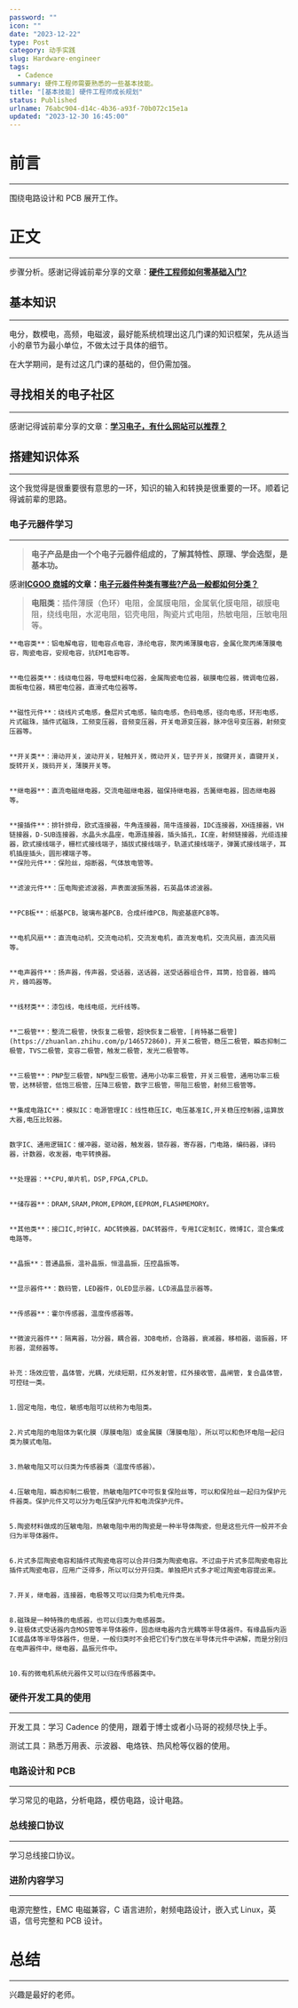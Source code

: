 ```yaml
---
password: ""
icon: ""
date: "2023-12-22"
type: Post
category: 动手实践
slug: Hardware-engineer
tags:
  - Cadence
summary: 硬件工程师需要熟悉的一些基本技能。
title: "[基本技能] 硬件工程师成长规划"
status: Published
urlname: 76abc904-d14c-4b36-a93f-70b072c15e1a
updated: "2023-12-30 16:45:00"
---
```


# 前言

---

围绕电路设计和 PCB 展开工作。

# 正文

---

步骤分析。感谢记得诚前辈分享的文章：[**硬件工程师如何零基础入门?**](https://www.zhihu.com/question/421337221#:~:text=%E7%A1%AC%E4%BB%B6%E5%B7%A5%E7%A8%8B%E5%B8%88%E5%A6%82%E4%BD%95%E9%9B%B6%E5%9F%BA%E7%A1%80%E5%85%A5%E9%97%A8%3F%201%201%E3%80%81%20%E4%B9%A6%E7%B1%8D%E9%98%85%E8%AF%BB%20%E7%A1%AC%E4%BB%B6%E7%9A%84%E5%85%A5%E9%97%A8%E9%9C%80%E8%A6%81%E5%85%88%E7%9C%8B%E5%9F%BA%E6%9C%AC%E7%9A%84%E4%B9%A6%E7%B1%8D%EF%BC%8C%E5%92%8C%20%E5%B7%A5%E7%A8%8B%E5%AE%9E%E8%B7%B5%20%E7%BB%93%E5%90%88%E7%B4%A7%E5%AF%86%E7%9A%84%E8%AF%BE%E7%A8%8B%E6%9C%89%EF%BC%9A%E7%94%B5%E8%B7%AF%E5%88%86%E6%9E%90%E3%80%81%E6%95%B0%E5%AD%97%E7%94%B5%E8%B7%AF%E3%80%81%20%E6%A8%A1%E6%8B%9F%E7%94%B5%E8%B7%AF,%E4%B8%8B%E9%9D%A2%E7%9A%84%E8%A7%86%E9%A2%91%E9%83%BD%E6%98%AF%E5%A4%A7%E5%8E%82%E5%87%BA%E5%93%81%E7%9A%84%EF%BC%8C%E8%AF%BE%E7%A8%8B%E8%B4%A8%E9%87%8F%E9%9D%9E%E5%B8%B8%E9%AB%98%EF%BC%8C%E6%9B%B4%E9%87%8D%E8%A6%81%E7%9A%84%E6%98%AF%E5%85%8D%E8%B4%B9%EF%BC%81%20...%204%204%E3%80%81%E7%9F%A5%E8%AF%86%E4%BD%93%E7%B3%BB%E7%9A%84%E6%90%AD%E5%BB%BA%20%E7%9F%A5%E9%81%93%E8%A6%81%E7%9C%8B%E4%BB%80%E4%B9%88%E4%B9%A6%EF%BC%8C%E4%B8%8A%E4%BB%80%E4%B9%88%E7%BD%91%E7%AB%99%E5%AD%A6%E4%B9%A0%EF%BC%8C%E5%B9%B6%E9%85%8D%E6%9C%89%E4%B8%8D%E9%94%99%E7%9A%84%E6%95%99%E5%AD%A6%E8%A7%86%E9%A2%91%EF%BC%8C%20%E6%8E%A5%E4%B8%8B%E6%9D%A5%E5%B0%B1%E6%98%AF%E6%90%AD%E5%BB%BA%E8%87%AA%E5%B7%B1%E7%9A%84%E7%9F%A5%E8%AF%86%E4%BD%93%E7%B3%BB%EF%BC%8C%E5%B9%B6%E4%B8%8D%E6%96%AD%E5%AE%8C%E5%96%84%E5%AE%83%E3%80%82%20%E5%9B%A0%E4%B8%BA%E7%A1%AC%E4%BB%B6%E5%B7%A5%E7%A8%8B%E5%B8%88%E8%A6%81%E5%AD%A6%E7%9A%84%E5%86%85%E5%AE%B9%E5%BE%88%E5%A4%9A%EF%BC%8C%E6%88%91%E6%95%B4%E7%90%86%E4%BA%86%E4%B8%80%E4%BB%BD%E6%80%9D%E7%BB%B4%E5%AF%BC%E5%9B%BE%E3%80%82%20)

## 基本知识

---

电分，数模电，高频，电磁波，最好能系统梳理出这几门课的知识框架，先从适当小的章节为最小单位，不做太过于具体的细节。

在大学期间，是有过这几门课的基础的，但仍需加强。

## 寻找相关的电子社区

---

感谢记得诚前辈分享的文章：[**学习电子，有什么网站可以推荐？**](https://zhuanlan.zhihu.com/p/365694522)

## 搭建知识体系

---

这个我觉得是很重要很有意思的一环，知识的输入和转换是很重要的一环。顺着记得诚前辈的思路。

### 电子元器件学习

---

> **电子产品是由一个个电子元器件组成的，了解其特性、原理、学会选型，是基本功。**

感谢[**ICGOO 商城**](https://www.zhihu.com/people/zhang-bo-71-56)**的文章：**[**电子元器件种类有哪些?产品一般都如何分类？**](https://zhuanlan.zhihu.com/p/362719557)

> **电阻类**：插件薄膜（色环）电阻，金属膜电阻，金属氧化膜电阻，碳膜电阻，绕线电阻，水泥电阻，铝壳电阻，陶瓷片式电阻，热敏电阻，压敏电阻等。

    **电容类**：铝电解电容，钽电容点电容，涤纶电容，聚丙烯薄膜电容，金属化聚丙烯薄膜电容，陶瓷电容，安规电容，抗EMI电容等。


    **电位器类**：线绕电位器，导电塑料电位器，金属陶瓷电位器，碳膜电位器，微调电位器，面板电位器，精密电位器，直滑式电位器等。


    **磁性元件**：绕线片式电感，叠层片式电感，轴向电感，色码电感，径向电感，环形电感，片式磁珠，插件式磁珠，工频变压器，音频变压器，开关电源变压器，脉冲信号变压器，射频变压器等。


    **开关类**：滑动开关，波动开关，轻触开关，微动开关，钮子开关，按键开关，直键开关，旋转开关，拨码开关，薄膜开关等。


    **继电器**：直流电磁继电器，交流电磁继电器，磁保持继电器，舌簧继电器，固态继电器等。


    **接插件**：排针排母，欧式连接器，牛角连接器，简牛连接器，IDC连接器，XH连接器，VH链接器，D-SUB连接器，水晶头水晶座，电源连接器，插头插孔，IC座，射频链接器，光缆连接器，欧式接线端子，栅栏式接线端子，插拔式接线端子，轨道式接线端子，弹簧式接线端子，耳机插座插头，圆形裸端子等。
    **保险元件**：保险丝，熔断器，气体放电管等。


    **滤波元件**：压电陶瓷滤波器，声表面波振荡器，石英晶体滤波器。


    **PCB板**：纸基PCB，玻璃布基PCB，合成纤维PCB，陶瓷基底PCB等。


    **电机风扇**：直流电动机，交流电动机，交流发电机，直流发电机，交流风扇，直流风扇等。


    **电声器件**：扬声器，传声器，受话器，送话器，送受话器组合件，耳筒，拾音器，蜂鸣片，蜂鸣器等。


    **线材类**：漆包线，电线电缆，光纤线等。


    **二极管**：整流二极管，快恢复二极管，超快恢复二极管，[肖特基二极管](https://zhuanlan.zhihu.com/p/146572860)，开关二极管，稳压二极管，瞬态抑制二极管，TVS二极管，变容二极管，触发二极管，发光二极管等。


    **三极管**：PNP型三极管，NPN型三极管。通用小功率三极管，开关三极管，通用功率三极管，达林顿管，低饱三极管，压降三极管，数字三极管，带阻三极管，射频三极管等。


    **集成电路IC**：模拟IC：电源管理IC：线性稳压IC，电压基准IC,开关稳压控制器,运算放大器,电压比较器。


    数字IC、通用逻辑IC：缓冲器，驱动器，触发器，锁存器，寄存器，门电路，编码器，译码器，计数器，收发器，电平转换器。


    **处理器：**CPU,单片机，DSP,FPGA,CPLD。


    **储存器**：DRAM,SRAM,PROM,EPROM,EEPROM,FLASHMEMORY。


    **其他类**：接口IC,时钟IC，ADC转换器，DAC转器件，专用IC定制IC，微博IC，混合集成电路等。


    **晶振**：普通晶振，温补晶振，恒温晶振，压控晶振等。


    **显示器件**：数码管，LED器件，OLED显示器，LCD液晶显示器等。


    **传感器**：霍尔传感器，温度传感器等。


    **微波元器件**：隔离器，功分器，耦合器，3DB电桥，合路器，衰减器，移相器，谐振器，环形器，混频器等。


    补充：场效应管，晶体管，光耦，光续短期，红外发射管，红外接收管，晶闸管，复合晶体管，可控硅一类。


    1.固定电阻，电位，敏感电阻可以统称为电阻类。


    2.片式电阻的电阻体为氧化膜（厚膜电阻）或金属膜（薄膜电阻），所以可以和色环电阻一起归类为膜式电阻。


    3.热敏电阻又可以归类为传感器类（温度传感器）。


    4.压敏电阻，瞬态抑制二极管，热敏电阻PTC中可恢复保险丝等，可以和保险丝一起归为保护元件器类。保护元件又可以分为电压保护元件和电流保护元件。


    5.陶瓷材料做成的压敏电阻，热敏电阻中用的陶瓷是一种半导体陶瓷，但是这些元件一般并不会归为半导体器件。


    6.片式多层陶瓷电容和插件式陶瓷电容可以合并归类为陶瓷电容。不过由于片式多层陶瓷电容比插件式陶瓷电容，应用广泛得多，所以可以分开归类。单独把片式多才呢过陶瓷电容提出来。


    7.开关，继电器，连接器，电极等又可以归类为机电元件类。


    8.磁珠是一种特殊的电感器，也可以归类为电感器类。
    9.驻极体式受话器内含MOS管等半导体器件，固态继电器内含光耦等半导体器件。有缘晶振内涵IC或晶体等半导体器件，但是，一般归类时不会把它们专门放在半导体元件中讲解，而是分别归在电声器件中，继电器，晶振元件中。


    10.有的微电机系统元器件又可以归在传感器类中。

### 硬件开发工具的使用

---

开发工具：学习 Cadence 的使用，跟着于博士或者小马哥的视频尽快上手。

测试工具：熟悉万用表、示波器、电烙铁、热风枪等仪器的使用。

### 电路设计和 PCB

---

学习常见的电路，分析电路，模仿电路，设计电路。

### 总线接口协议

---

学习总线接口协议。

### 进阶内容学习

---

电源完整性，EMC 电磁兼容，C 语言进阶，射频电路设计，嵌入式 Linux，英语，信号完整和 PCB 设计。

# 总结

---

兴趣是最好的老师。
